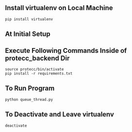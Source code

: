 ## Install virtualenv on Local Machine
    pip install virtualenv

## At Initial Setup
## Execute Following Commands Inside of protecc_backend Dir
    source protecc/bin/activate
    pip install -r requirements.txt

## To Run Program
    python queue_thread.py


## To Deactivate and Leave virtualenv
    deactivate
